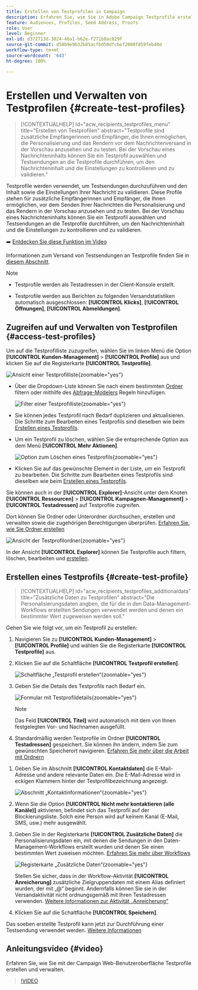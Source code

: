 ```yaml
---
title: Erstellen von Testprofilen in Campaign
description: Erfahren Sie, wie Sie in Adobe Campaign Testprofile erstellen und verwalten.
feature: Audiences, Profiles, Seed Address, Proofs
role: User
level: Beginner
exl-id: d372713d-3024-46a1-b62e-f271b8ac829f
source-git-commit: d58b9e9b32b85acfbd58dfcbef2000f859feb40d
workflow-type: tm+mt
source-wordcount: '643'
ht-degree: 100%

---
```


# Erstellen und Verwalten von Testprofilen {#create-test-profiles}

>[!CONTEXTUALHELP]
>id="acw_recipients_testprofiles_menu"
>title="Erstellen von Testprofilen"
>abstract="Testprofile sind zusätzliche Empfängerinnen und Empfänger, die Ihnen ermöglichen, die Personalisierung und das Rendern vor dem Nachrichtenversand in der Vorschau anzusehen und zu testen. Bei der Vorschau eines Nachrichteninhalts können Sie ein Testprofil auswählen und Testsendungen an die Testprofile durchführen, um den Nachrichteninhalt und die Einstellungen zu kontrollieren und zu validieren."

Testprofile werden verwendet, um Testsendungen durchzuführen und den Inhalt sowie die Einstellungen Ihrer Nachricht zu validieren. Diese Profile stehen für zusätzliche Empfängerinnen und Empfänger, die Ihnen ermöglichen, vor dem Senden Ihrer Nachrichten die Personalisierung und das Rendern in der Vorschau anzusehen und zu testen. Bei der Vorschau eines Nachrichteninhalts können Sie ein Testprofil auswählen und Testsendungen an die Testprofile durchführen, um den Nachrichteninhalt und die Einstellungen zu kontrollieren und zu validieren.

➡️ [Entdecken Sie diese Funktion im Video](#video)

<!--Learn more about test profiles in the [Campaign v8 (client console) documentation](https://experienceleague.adobe.com/docs/campaign/campaign-v8/audience/add-profiles/test-profiles.html?lang=de){target="_blank"}.-->

Informationen zum Versand von Testsendungen an Testprofile finden Sie in [diesem Abschnitt](../preview-test/test-deliveries.md#test-profiles).

>[!NOTE]
>
>* Testprofile werden als Testadressen in der Client-Konsole erstellt. 
>
>* Testprofile werden aus Berichten zu folgenden Versandstatistiken automatisch ausgeschlossen: **[!UICONTROL Klicks]**, **[!UICONTROL Öffnungen]**, **[!UICONTROL Abmeldungen]**. 

## Zugreifen auf und Verwalten von Testprofilen {#access-test-profiles}

Um auf die Testprofilliste zuzugreifen, wählen Sie im linken Menü die Option **[!UICONTROL Kunden-Management]** > **[!UICONTROL Profile]** aus und klicken Sie auf die Registerkarte **[!UICONTROL Testprofile]**.

![Ansicht einer Testprofilliste](assets/test-profile-list.png){zoomable="yes"}

* Über die Dropdown-Liste können Sie nach einem bestimmten [Ordner](../get-started/permissions.md#folders) filtern oder mithilfe des [Abfrage-Modelers](../query/query-modeler-overview.md) Regeln hinzufügen.

  ![Filter einer Testprofilliste](assets/test-profile-list-filters.png){zoomable="yes"}

* Sie können jedes Testprofil nach Bedarf duplizieren und aktualisieren. Die Schritte zum Bearbeiten eines Testprofils sind dieselben wie beim [Erstellen eines Testprofils](#create-test-profile).

* Um ein Testprofil zu löschen, wählen Sie die entsprechende Option aus dem Menü **[!UICONTROL Mehr Aktionen]**.

  ![Option zum Löschen eines Testprofils](assets/test-profile-list-delete.png){zoomable="yes"}

* Klicken Sie auf das gewünschte Element in der Liste, um ein Testprofil zu bearbeiten. Die Schritte zum Bearbeiten eines Testprofils sind dieselben wie beim [Erstellen eines Testprofils](#create-test-profile).

Sie können auch in der **[!UICONTROL Explorer]**-Ansicht unter dem Knoten **[!UICONTROL Ressourcen]** > **[!UICONTROL Kampagnen-Management]** > **[!UICONTROL Testadressen]** auf Testprofile zugreifen.

Dort können Sie Ordner oder Unterordner durchsuchen, erstellen und verwalten sowie die zugehörigen Berechtigungen überprüfen. [Erfahren Sie, wie Sie Ordner erstellen](../get-started/permissions.md#folders)

![Ansicht der Testprofilordner](assets/test-profiles-folders.png){zoomable="yes"}

In der Ansicht **[!UICONTROL Explorer]** können Sie Testprofile auch filtern, löschen, bearbeiten und [erstellen](#create-test-profile).

## Erstellen eines Testprofils {#create-test-profile}

>[!CONTEXTUALHELP]
>id="acw_recipients_testprofiles_additionaldata"
>title="Zusätzliche Daten zu Testprofilen"
>abstract="Die Personalisierungsdaten angben, die für die in den Data-Management-Workflows erstellten Sendungen verwendet werden und denen ein bestimmter Wert zugeweisen werden soll."

Gehen Sie wie folgt vor, um ein Testprofil zu erstellen:

1. Navigieren Sie zu **[!UICONTROL Kunden-Management]** > **[!UICONTROL Profile]** und wählen Sie die Registerkarte **[!UICONTROL Testprofile]** aus.

1. Klicken Sie auf die Schaltfläche **[!UICONTROL Testprofil erstellen]**.

   ![Schaltfläche „Testprofil erstellen“](assets/test-profile-create.png){zoomable="yes"}

1. Geben Sie die Details des Testprofils nach Bedarf ein. <!--Most of the fields are the same as when creating profiles. [Learn more]-->

   ![Formular mit Testprofildetails](assets/test-profile-details.png){zoomable="yes"}

   >[!NOTE]
   >
   >Das Feld **[!UICONTROL Titel]** wird automatisch mit dem von Ihnen festgelegten Vor- und Nachnamen ausgefüllt.

1. Standardmäßig werden Testprofile im Ordner **[!UICONTROL Testadressen]** gespeichert. Sie können ihn ändern, indem Sie zum gewünschten Speicherort navigieren. [Erfahren Sie mehr über die Arbeit mit Ordnern](../get-started/permissions.md#folders)

   <!--![](assets/test-profile-folder.png){zoomable="yes"}-->

<!--
You do not need to enter all fields of each tab when creating a seed address. Missing personalization elements are entered randomly during delivery analysis. (Not valid?)
-->

1. Geben Sie im Abschnitt **[!UICONTROL Kontaktdaten]** die E-Mail-Adresse und andere relevante Daten ein. Die E-Mail-Adresse wird in eckigen Klammern hinter der Testprofilbezeichnung angezeigt.

   ![Abschnitt „Kontaktinformationen“](assets/test-profile-address.png){zoomable="yes"}

1. Wenn Sie die Option **[!UICONTROL Nicht mehr kontaktieren (alle Kanäle)]** aktivieren, befindet sich das Testprofil auf der Blockierungsliste. Solch eine Person wird auf keinem Kanal (E-Mail, SMS, usw.) mehr ausgewählt.

1. Geben Sie in der Registerkarte **[!UICONTROL Zusätzliche Daten]** die Personalisierungsdaten ein, mit denen die Sendungen in den Daten-Management-Workflows erstellt wurden und denen Sie einen bestimmten Wert zuweisen möchten. [Erfahren Sie mehr über Workflows](../workflows/gs-workflows.md)

   ![Registerkarte „Zusätzliche Daten“](assets/test-profile-additional-data.png){zoomable="yes"}

   Stellen Sie sicher, dass in der Workflow-Aktivität **[!UICONTROL Anreicherung]** zusätzliche Zielgruppendaten mit einem Alias definiert wurden, der mit „@“ beginnt. Andernfalls können Sie sie in der Versandaktivität nicht ordnungsgemäß mit Ihren Testadressen verwenden. [Weitere Informationen zur Aktivität „Anreicherung“](../workflows/activities/enrichment.md)

1. Klicken Sie auf die Schaltfläche **[!UICONTROL Speichern]**.

Das soeben erstellte Testprofil kann jetzt zur Durchführung einer Testsendung verwendet werden. [Weitere Informationen](../preview-test/test-deliveries.md#test-profiles)

<!--Use test profiles in Direct mail? cf v7/v8-->

## Anleitungsvideo {#video}

Erfahren Sie, wie Sie mit der Campaign Web-Benutzeroberfläche Testprofile erstellen und verwalten.

>[!VIDEO](https://video.tv.adobe.com/v/3442904?quality=12&captions=ger)
